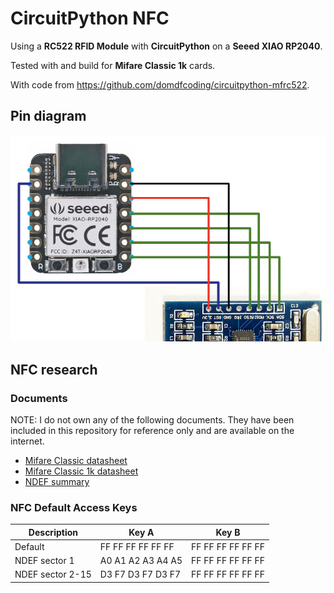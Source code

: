 # CircuitPython NFC

Using a **RC522 RFID Module** with **CircuitPython** on a **Seeed XIAO RP2040**.

Tested with and build for **Mifare Classic 1k** cards.

With code from <https://github.com/domdfcoding/circuitpython-mfrc522>.

## Pin diagram

![Pin diagram](documentation/pin_diagram.png)

## NFC research

### Documents

NOTE: I do not own any of the following documents. They have been included in this repository for reference only and are available on the internet.

- [Mifare Classic datasheet](documentation/AN1305.pdf)
- [Mifare Classic 1k datasheet](documentation/MF1S50YYX_V1.pdf)
- [NDEF summary](documentation/NDEF.pdf)

### NFC Default Access Keys

| Description      | Key A             | Key B             |
| ---------------- | ----------------- | ----------------- |
| Default          | FF FF FF FF FF FF | FF FF FF FF FF FF |
| NDEF sector 1    | A0 A1 A2 A3 A4 A5 | FF FF FF FF FF FF |
| NDEF sector 2-15 | D3 F7 D3 F7 D3 F7 | FF FF FF FF FF FF |
